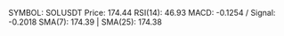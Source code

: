 SYMBOL: SOLUSDT
Price: 174.44
RSI(14): 46.93
MACD: -0.1254 / Signal: -0.2018
SMA(7): 174.39 | SMA(25): 174.38
